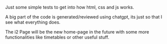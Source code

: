 Just some simple tests to get into how html, css and js works.

A big part of the code is generated/reviewed using chatgpt, its just so that I see what everything does.

The i2 Page will be the new home-page in the future with some more functionalities like timetables or other useful stuff.